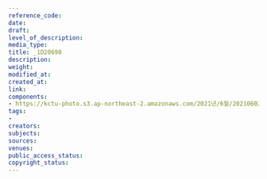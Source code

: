 ```yaml
---
reference_code: 
date: 
draft: 
level_of_description: 
media_type: 
title: _1D20698
description: 
weight: 
modified_at: 
created_at: 
link: 
components:
- https://kctu-photo.s3.ap-northeast-2.amazonaws.com/2021년/6월/20210602_산재처리+지연+근본+대책수립!+민주노총+결의대회/_1D20698.jpg
tags:
- 
creators: 
subjects: 
sources: 
venues: 
public_access_status: 
copyright_status: 
---
```

